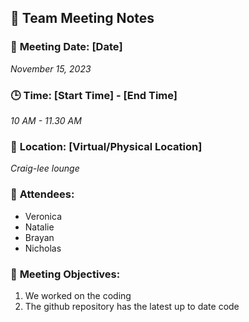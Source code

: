 ## 📝 **Team Meeting Notes**

### 📅 **Meeting Date**: [Date]
*November 15, 2023*

### 🕒 **Time**: [Start Time] - [End Time]
*10 AM - 11.30 AM*

### 📍 **Location**: [Virtual/Physical Location]
*Craig-lee lounge*

### 📣 **Attendees**:
- Veronica
- Natalie
- Brayan
- Nicholas

### 🎯 **Meeting Objectives**:

1. We worked on the coding
2. The github repository has the latest up to date code	 
